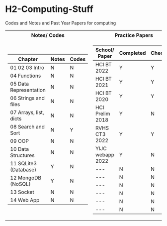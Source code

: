 # H2-Computing-Stuff
Codes and Notes and Past Year Papers for computing

<table>
<tr><th> Notes/ Codes </th><th> Practice Papers </th></tr>
<tr><td>

| Chapter | Notes | Codes |
| ------- | ----- | ----- |
| 01 02 03 Intro | N | N |
| 04 Functions | N | N |
| 05 Data Representation | N | N |
| 06 Strings and files | N | N |
| 07 Arrays, list, dicts | N | N |
| 08 Search and Sort | N | Y |
| 09 OOP | N | N |
| 10 Data Structures | N | N |
| 11 SQLite3 (Database) | Y | N |
| 12 MongoDB (NoSQL) | Y | N |
| 13 Socket | N | N |
| 14 Web App | N | N |

</td><td>

| School/ Paper | Completed | Checked |
| ------------- | --------- | ------- |
| HCI BT 2022 | Y | Y |
| HCI BT 2021 | Y | Y |
| HCI BT 2020 | Y | Y |
| HCI Prelim 2018 | Y | N |
| RVHS CT3 2022 | Y | Y |
| YIJC webapp 2022 | Y | N |
| --- | N | N |
| --- | N | N |
| --- | N | N |
| --- | N | N |
| --- | N | N |
| --- | N | N |

</td></tr> </table>
